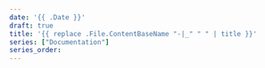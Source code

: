 ```yaml
---
date: '{{ .Date }}'
draft: true
title: '{{ replace .File.ContentBaseName "-|_" " " | title }}'
series: ["Documentation"]
series_order:
---
```

